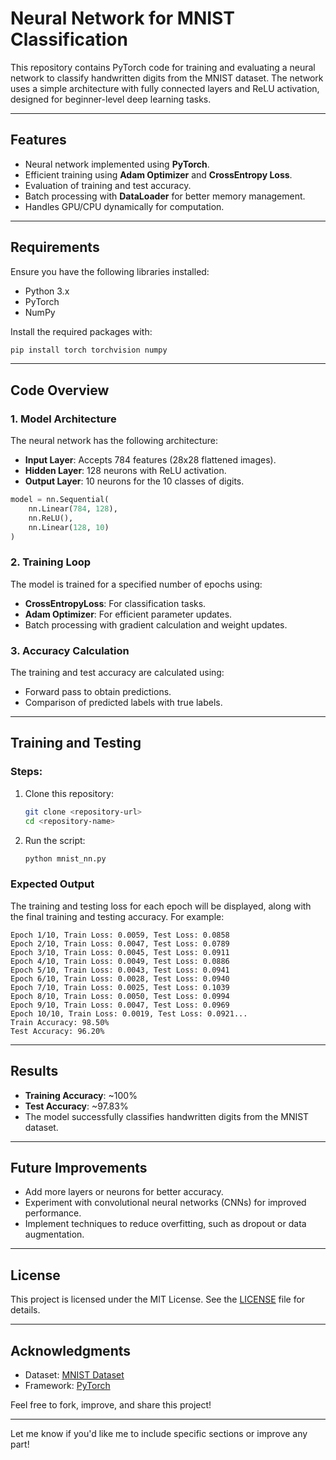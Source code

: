 

# Neural Network for MNIST Classification

This repository contains PyTorch code for training and evaluating a neural network to classify handwritten digits from the MNIST dataset. The network uses a simple architecture with fully connected layers and ReLU activation, designed for beginner-level deep learning tasks.

---

## Features

- Neural network implemented using **PyTorch**.
- Efficient training using **Adam Optimizer** and **CrossEntropy Loss**.
- Evaluation of training and test accuracy.
- Batch processing with **DataLoader** for better memory management.
- Handles GPU/CPU dynamically for computation.

---

## Requirements

Ensure you have the following libraries installed:

- Python 3.x
- PyTorch
- NumPy

Install the required packages with:

```bash
pip install torch torchvision numpy
```

---

## Code Overview

### 1. Model Architecture
The neural network has the following architecture:
- **Input Layer**: Accepts 784 features (28x28 flattened images).
- **Hidden Layer**: 128 neurons with ReLU activation.
- **Output Layer**: 10 neurons for the 10 classes of digits.

```python
model = nn.Sequential(
    nn.Linear(784, 128),
    nn.ReLU(),
    nn.Linear(128, 10)
)
```

### 2. Training Loop
The model is trained for a specified number of epochs using:
- **CrossEntropyLoss**: For classification tasks.
- **Adam Optimizer**: For efficient parameter updates.
- Batch processing with gradient calculation and weight updates.

### 3. Accuracy Calculation
The training and test accuracy are calculated using:
- Forward pass to obtain predictions.
- Comparison of predicted labels with true labels.

---

## Training and Testing

### Steps:
1. Clone this repository:
   ```bash
   git clone <repository-url>
   cd <repository-name>
   ```

2. Run the script:
   ```bash
   python mnist_nn.py
   ```

### Expected Output
The training and testing loss for each epoch will be displayed, along with the final training and testing accuracy. For example:
```
Epoch 1/10, Train Loss: 0.0059, Test Loss: 0.0858
Epoch 2/10, Train Loss: 0.0047, Test Loss: 0.0789
Epoch 3/10, Train Loss: 0.0045, Test Loss: 0.0911
Epoch 4/10, Train Loss: 0.0049, Test Loss: 0.0886
Epoch 5/10, Train Loss: 0.0043, Test Loss: 0.0941
Epoch 6/10, Train Loss: 0.0028, Test Loss: 0.0940
Epoch 7/10, Train Loss: 0.0025, Test Loss: 0.1039
Epoch 8/10, Train Loss: 0.0050, Test Loss: 0.0994
Epoch 9/10, Train Loss: 0.0047, Test Loss: 0.0969
Epoch 10/10, Train Loss: 0.0019, Test Loss: 0.0921...
Train Accuracy: 98.50%
Test Accuracy: 96.20%
```

---

## Results

- **Training Accuracy**: ~100%
- **Test Accuracy**: ~97.83%
- The model successfully classifies handwritten digits from the MNIST dataset.

---

## Future Improvements

- Add more layers or neurons for better accuracy.
- Experiment with convolutional neural networks (CNNs) for improved performance.
- Implement techniques to reduce overfitting, such as dropout or data augmentation.

---

## License

This project is licensed under the MIT License. See the [LICENSE](LICENSE) file for details.

---

## Acknowledgments

- Dataset: [MNIST Dataset](http://yann.lecun.com/exdb/mnist/)
- Framework: [PyTorch](https://pytorch.org/)

Feel free to fork, improve, and share this project!

--- 

Let me know if you'd like me to include specific sections or improve any part!
